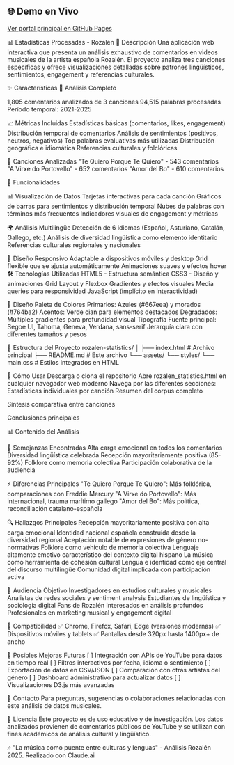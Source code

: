 ## 🌐 Demo en Vivo
[Ver portal principal en GitHub Pages](https://matrizestadisticas.github.io/youtube)

📊 Estadísticas Procesadas - Rozalén
🎵 Descripción
Una aplicación web interactiva que presenta un análisis exhaustivo de comentarios en videos musicales de la artista española Rozalén. El proyecto analiza tres canciones específicas y ofrece visualizaciones detalladas sobre patrones lingüísticos, sentimientos, engagement y referencias culturales.

✨ Características
🎯 Análisis Completo

1,805 comentarios analizados de 3 canciones
94,515 palabras procesadas
Período temporal: 2021-2025

📈 Métricas Incluidas
Estadísticas básicas (comentarios, likes, engagement)
Distribución temporal de comentarios
Análisis de sentimientos (positivos, neutros, negativos)
Top palabras evaluativas más utilizadas
Distribución geográfica e idiomática
Referencias culturales y folclóricas

🎵 Canciones Analizadas
"Te Quiero Porque Te Quiero" - 543 comentarios
"A Virxe do Portovello" - 652 comentarios
"Amor del Bo" - 610 comentarios

🌟 Funcionalidades

📊 Visualización de Datos
Tarjetas interactivas para cada canción
Gráficos de barras para sentimientos y distribución temporal
Nubes de palabras con términos más frecuentes
Indicadores visuales de engagement y métricas

🌍 Análisis Multilingüe
Detección de 6 idiomas (Español, Asturiano, Catalán, Gallego, etc.)
Análisis de diversidad lingüística como elemento identitario
Referencias culturales regionales y nacionales

📱 Diseño Responsivo
Adaptable a dispositivos móviles y desktop
Grid flexible que se ajusta automáticamente
Animaciones suaves y efectos hover
🛠️ Tecnologías Utilizadas
HTML5 - Estructura semántica
CSS3 - Diseño y animaciones
Grid Layout y Flexbox
Gradientes y efectos visuales
Media queries para responsividad
JavaScript (implícito en interactividad)

🎨 Diseño
Paleta de Colores
Primarios: Azules (#667eea) y morados (#764ba2)
Acentos: Verde cian para elementos destacados
Degradados: Múltiples gradientes para profundidad visual
Tipografía
Fuente principal: Segoe UI, Tahoma, Geneva, Verdana, sans-serif
Jerarquía clara con diferentes tamaños y pesos

📁 Estructura del Proyecto
rozalen-statistics/
│
├── index.html                 # Archivo principal
├── README.md                 # Este archivo
└── assets/
    └── styles/
        └── main.css          # Estilos integrados en HTML
        
🚀 Cómo Usar
Descarga o clona el repositorio
Abre rozalen_statistics.html en cualquier navegador web moderno
Navega por las diferentes secciones:
Estadísticas individuales por canción
Resumen del corpus completo

Síntesis comparativa entre canciones

Conclusiones principales

📊 Contenido del Análisis

🤝 Semejanzas Encontradas
Alta carga emocional en todos los comentarios
Diversidad lingüística celebrada
Recepción mayoritariamente positiva (85-92%)
Folklore como memoria colectiva
Participación colaborativa de la audiencia

⚡ Diferencias Principales
"Te Quiero Porque Te Quiero": Más folklórica, comparaciones con Freddie Mercury
"A Virxe do Portovello": Más internacional, trauma marítimo gallego
"Amor del Bo": Más política, reconciliación catalano-española

🔍 Hallazgos Principales
Recepción mayoritariamente positiva con alta carga emocional
Identidad nacional española construida desde la diversidad regional
Aceptación notable de expresiones de género no-normativas
Folklore como vehículo de memoria colectiva
Lenguaje altamente emotivo característico del contexto digital hispano
La música como herramienta de cohesión cultural
Lengua e identidad como eje central del discurso multilingüe
Comunidad digital implicada con participación activa

👥 Audiencia Objetivo
Investigadores en estudios culturales y musicales
Analistas de redes sociales y sentiment analysis
Estudiantes de lingüística y sociología digital
Fans de Rozalén interesados en análisis profundos
Profesionales en marketing musical y engagement digital

📱 Compatibilidad
✅ Chrome, Firefox, Safari, Edge (versiones modernas)
✅ Dispositivos móviles y tablets
✅ Pantallas desde 320px hasta 1400px+ de ancho

🔮 Posibles Mejoras Futuras
[ ] Integración con APIs de YouTube para datos en tiempo real
[ ] Filtros interactivos por fecha, idioma o sentimiento
[ ] Exportación de datos en CSV/JSON
[ ] Comparación con otras artistas del género
[ ] Dashboard administrativo para actualizar datos
[ ] Visualizaciones D3.js más avanzadas

📧 Contacto
Para preguntas, sugerencias o colaboraciones relacionadas con este análisis de datos musicales.

📄 Licencia
Este proyecto es de uso educativo y de investigación. Los datos analizados provienen de comentarios públicos de YouTube y se utilizan con fines académicos de análisis cultural y lingüístico.

🎶 "La música como puente entre culturas y lenguas" - Análisis Rozalén 2025. Realizado con Claude.ai
